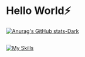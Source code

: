 # Hello World⚡
[![Anurag's GitHub stats-Dark](https://github-readme-stats.vercel.app/api?username=flagranti&show_icons=true&theme=great-gatsby#gh-dark-mode-only)](https://github.com/flagranti/github-readme-stats#gh-dark-mode-only)
##
[![My Skills](https://skillicons.dev/icons?i=js,html,css,react,flutter,blender,bootstrap,c,cpp,figma,godot,java,php,py,unity,pixel,&perline=6)](https://skillicons.dev)
